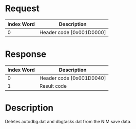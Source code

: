 # Request

| Index Word | Description                |
|------------|----------------------------|
| 0          | Header code \[0x001D0000\] |

# Response

| Index Word | Description                |
|------------|----------------------------|
| 0          | Header code \[0x001D0040\] |
| 1          | Result code                |

# Description

Deletes autodbg.dat and dbgtasks.dat from the NIM save data.